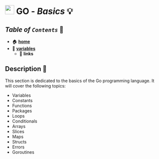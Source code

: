 # <img src="../../favicon.ico" width="30px"> **GO** - ***Basics*** 💡

## ***Table*** *of* ***`Contents`*** 📜

* 🏠 [**home**](../README.md)
* 🔡 [**variables**](variables/README.md)
  * 🔗 **links**

## **Description** 👀

This section is dedicated to the basics of the Go programming language. It will cover the following topics:

* Variables
* Constants
* Functions
* Packages
* Loops
* Conditionals
* Arrays
* Slices
* Maps
* Structs
* Errors
* Goroutines
